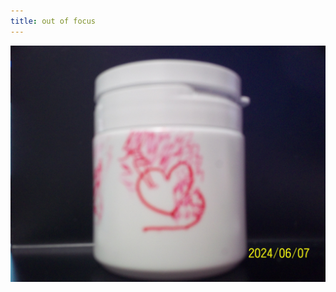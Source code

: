 ```yaml
---
title: out of focus
---
```


<img alt="240607_out_of_focus.jpg" src="/imgs_posts/240607_out_of_focus.jpg" class="img-rendering-auto">

